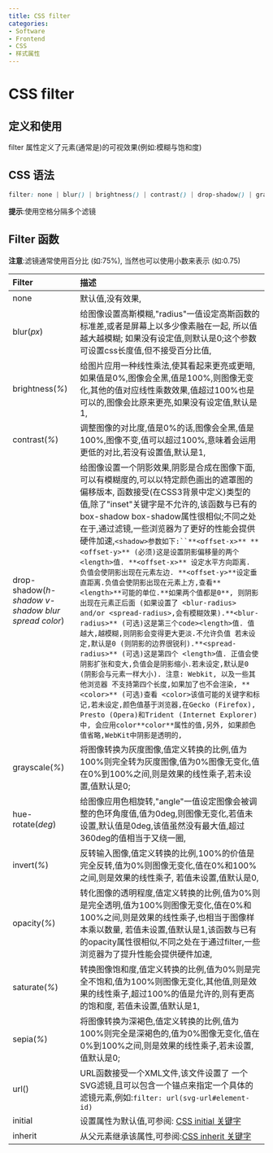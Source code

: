 ```yaml
---
title: CSS filter
categories:
- Software
- Frontend
- CSS
- 样式属性
---
```

# CSS filter

## 定义和使用

filter 属性定义了元素(通常是<img>)的可视效果(例如:模糊与饱和度)

## CSS 语法

```css
filter: none | blur() | brightness() | contrast() | drop-shadow() | grayscale() | hue-rotate() | invert() | opacity() | saturate() | sepia() | url();
```

**提示**:使用空格分隔多个滤镜

## Filter 函数

**注意**:滤镜通常使用百分比 (如:75%), 当然也可以使用小数来表示 (如:0.75)

| Filter                                             | 描述                                                         |
| :------------------------------------------------- | :----------------------------------------------------------- |
| none                                               | 默认值,没有效果,                                           |
| blur(*px*)                                         | 给图像设置高斯模糊,"radius"一值设定高斯函数的标准差,或者是屏幕上以多少像素融在一起, 所以值越大越模糊;  如果没有设定值,则默认是0;这个参数可设置css长度值,但不接受百分比值, |
| brightness(*%*)                                    | 给图片应用一种线性乘法,使其看起来更亮或更暗,如果值是0%,图像会全黑,值是100%,则图像无变化,其他的值对应线性乘数效果,值超过100%也是可以的,图像会比原来更亮,如果没有设定值,默认是1, |
| contrast(*%*)                                      | 调整图像的对比度,值是0%的话,图像会全黑,值是100%,图像不变,值可以超过100%,意味着会运用更低的对比,若没有设置值,默认是1, |
| drop-shadow(*h-shadow v-shadow blur spread color*) | 给图像设置一个阴影效果,阴影是合成在图像下面,可以有模糊度的,可以以特定颜色画出的遮罩图的偏移版本, 函数接受<shadow>(在CSS3背景中定义)类型的值,除了"inset"关键字是不允许的,该函数与已有的box-shadow box-shadow属性很相似;不同之处在于,通过滤镜,一些浏览器为了更好的性能会提供硬件加速,`<shadow>参数如下:``**<offset-x>** **<offset-y>** (必须)这是设置阴影偏移量的两个 <length>值. **<offset-x>** 设定水平方向距离. 负值会使阴影出现在元素左边. **<offset-y>**设定垂直距离.负值会使阴影出现在元素上方,查看**<length>**可能的单位.**如果两个值都是0**, 则阴影出现在元素正后面 (如果设置了 <blur-radius> and/or <spread-radius>,会有模糊效果).**<blur-radius>** (可选)这是第三个code><length>值. 值越大,越模糊,则阴影会变得更大更淡.不允许负值 若未设定,默认是0 (则阴影的边界很锐利).**<spread-radius>** (可选)这是第四个 <length>值. 正值会使阴影扩张和变大,负值会是阴影缩小.若未设定,默认是0 (阴影会与元素一样大小). 注意: Webkit, 以及一些其他浏览器 不支持第四个长度,如果加了也不会渲染, **<color>** (可选)查看 <color>该值可能的关键字和标记,若未设定,颜色值基于浏览器,在Gecko (Firefox), Presto (Opera)和Trident (Internet Explorer)中, 会应用color**color**属性的值,另外, 如果颜色值省略,WebKit中阴影是透明的,` |
| grayscale(*%*)                                     | 将图像转换为灰度图像,值定义转换的比例,值为100%则完全转为灰度图像,值为0%图像无变化,值在0%到100%之间,则是效果的线性乘子,若未设置,值默认是0; |
| hue-rotate(*deg*)                                  | 给图像应用色相旋转,"angle"一值设定图像会被调整的色环角度值,值为0deg,则图像无变化,若值未设置,默认值是0deg,该值虽然没有最大值,超过360deg的值相当于又绕一圈, |
| invert(*%*)                                        | 反转输入图像,值定义转换的比例,100%的价值是完全反转,值为0%则图像无变化,值在0%和100%之间,则是效果的线性乘子, 若值未设置,值默认是0, |
| opacity(*%*)                                       | 转化图像的透明程度,值定义转换的比例,值为0%则是完全透明,值为100%则图像无变化,值在0%和100%之间,则是效果的线性乘子,也相当于图像样本乘以数量, 若值未设置,值默认是1,该函数与已有的opacity属性很相似,不同之处在于通过filter,一些浏览器为了提升性能会提供硬件加速, |
| saturate(*%*)                                      | 转换图像饱和度,值定义转换的比例,值为0%则是完全不饱和,值为100%则图像无变化,其他值,则是效果的线性乘子,超过100%的值是允许的,则有更高的饱和度, 若值未设置,值默认是1, |
| sepia(*%*)                                         | 将图像转换为深褐色,值定义转换的比例,值为100%则完全是深褐色的,值为0%图像无变化,值在0%到100%之间,则是效果的线性乘子,若未设置,值默认是0; |
| url()                                              | URL函数接受一个XML文件,该文件设置了 一个SVG滤镜,且可以包含一个锚点来指定一个具体的滤镜元素,例如:`filter: url(svg-url#element-id)` |
| initial                                            | 设置属性为默认值,可参阅: [CSS initial 关键字](https://www.runoob.com/cssref/css-initial.html) |
| inherit                                            | 从父元素继承该属性,可参阅:[CSS inherit 关键字](https://www.runoob.com/cssref/css-inherit.html) |